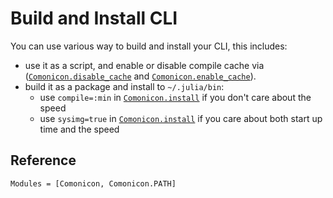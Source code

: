 # Build and Install CLI

You can use various way to build and install your CLI, this includes:

- use it as a script, and enable or disable compile cache via ([`Comonicon.disable_cache`](@ref) and [`Comonicon.enable_cache`](@ref)).
- build it as a package and install to `~/.julia/bin`:
  - use `compile=:min` in [`Comonicon.install`](@ref) if you don't care about the speed
  - use `sysimg=true` in [`Comonicon.install`](@ref) if you care about both start up time and the speed

## Reference

```@autodocs
Modules = [Comonicon, Comonicon.PATH]
```
